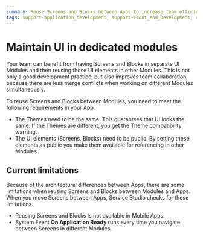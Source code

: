 ```yaml
---
summary: Reuse Screens and Blocks between Apps to increase team efficiency and follow good development practices. 
tags: support-application_development; support-Front_end_Development; runtime-reactiveweb;
---
```


# Maintain UI in dedicated modules

Your team can benefit from having Screens and Blocks in separate UI Modules and then reusing those UI elements in other Modules. This is not only a good development practice, but also improves team collaboration, because there are less merge conflicts when working on different Modules simultaneously.

To reuse Screens and Blocks between Modules, you need to meet the following requirements in your App.

* The Themes need to be the same. This guarantees that UI looks the same. If the Themes are different, you get the Theme compatibility warning.
* The UI elements (Screens, Blocks) need to be public. By setting these elements as public you make them available for referencing in other Modules. 

## Current limitations

Because of the architectural differences between Apps, there are some limitations when reusing Screens and Blocks between Modules and Apps. When you move Screens between Apps, Service Studio checks for these limitations.

* Reusing Screens and Blocks is not available in Mobile Apps.
* System Event **On Application Ready** runs every time you navigate between Screens in different Modules.

